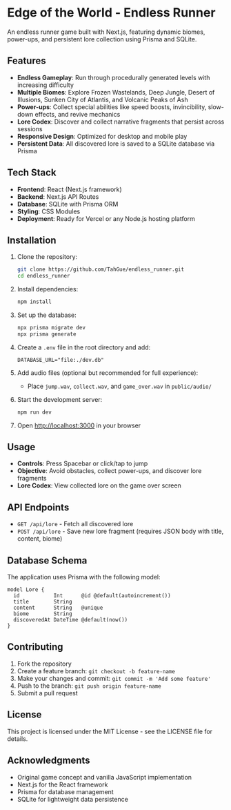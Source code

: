 # Edge of the World - Endless Runner

An endless runner game built with Next.js, featuring dynamic biomes, power-ups, and persistent lore collection using Prisma and SQLite.

## Features

- **Endless Gameplay**: Run through procedurally generated levels with increasing difficulty
- **Multiple Biomes**: Explore Frozen Wastelands, Deep Jungle, Desert of Illusions, Sunken City of Atlantis, and Volcanic Peaks of Ash
- **Power-ups**: Collect special abilities like speed boosts, invincibility, slow-down effects, and revive mechanics
- **Lore Codex**: Discover and collect narrative fragments that persist across sessions
- **Responsive Design**: Optimized for desktop and mobile play
- **Persistent Data**: All discovered lore is saved to a SQLite database via Prisma

## Tech Stack

- **Frontend**: React (Next.js framework)
- **Backend**: Next.js API Routes
- **Database**: SQLite with Prisma ORM
- **Styling**: CSS Modules
- **Deployment**: Ready for Vercel or any Node.js hosting platform

## Installation

1. Clone the repository:
   ```bash
   git clone https://github.com/TahGue/endless_runner.git
   cd endless_runner
   ```

2. Install dependencies:
   ```bash
   npm install
   ```

3. Set up the database:
   ```bash
   npx prisma migrate dev
   npx prisma generate
   ```

4. Create a `.env` file in the root directory and add:
   ```
   DATABASE_URL="file:./dev.db"
   ```

5. Add audio files (optional but recommended for full experience):
   - Place `jump.wav`, `collect.wav`, and `game_over.wav` in `public/audio/`

6. Start the development server:
   ```bash
   npm run dev
   ```

7. Open [http://localhost:3000](http://localhost:3000) in your browser

## Usage

- **Controls**: Press Spacebar or click/tap to jump
- **Objective**: Avoid obstacles, collect power-ups, and discover lore fragments
- **Lore Codex**: View collected lore on the game over screen

## API Endpoints

- `GET /api/lore` - Fetch all discovered lore
- `POST /api/lore` - Save new lore fragment (requires JSON body with title, content, biome)

## Database Schema

The application uses Prisma with the following model:

```prisma
model Lore {
  id           Int      @id @default(autoincrement())
  title        String
  content      String   @unique
  biome        String
  discoveredAt DateTime @default(now())
}
```

## Contributing

1. Fork the repository
2. Create a feature branch: `git checkout -b feature-name`
3. Make your changes and commit: `git commit -m 'Add some feature'`
4. Push to the branch: `git push origin feature-name`
5. Submit a pull request

## License

This project is licensed under the MIT License - see the LICENSE file for details.

## Acknowledgments

- Original game concept and vanilla JavaScript implementation
- Next.js for the React framework
- Prisma for database management
- SQLite for lightweight data persistence
